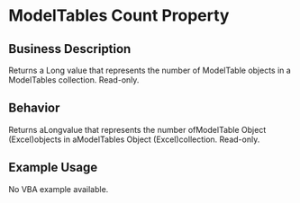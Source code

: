 # ModelTables Count Property

## Business Description
Returns a Long value that represents the number of ModelTable objects in a ModelTables collection. Read-only.

## Behavior
Returns aLongvalue that represents the number ofModelTable Object (Excel)objects in aModelTables Object (Excel)collection. Read-only.

## Example Usage
No VBA example available.